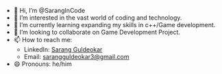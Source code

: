 - 👋 Hi, I’m @SarangInCode
- 👀 I’m interested in the vast world of coding and technology.
- 🌱 I’m currently learning expanding my skills in c++/Game development.
- 💞️ I’m looking to collaborate on Game Development Project.
- 📫 How to reach me:
   - LinkedIn: [Sarang Guldeokar](https://www.linkedin.com/in/sarang-guldeokar-85471b281)
   - Email: sarangguldeokar3@gmail.com
- 😄 Pronouns: he/him

<!---
SarangInCode/SarangInCode is a ✨ special ✨ repository because its `README.md` (this file) appears on your GitHub profile.
You can click the Preview link to take a look at your changes.
--->
